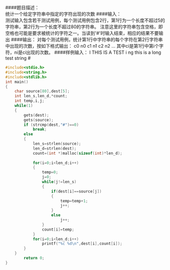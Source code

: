 ####题目描述：<br>
    统计一个给定字符串中指定的字符出现的次数
####输入：<br>
    测试输入包含若干测试用例，每个测试用例包含2行，第1行为一个长度不超过5的字符串，第2行为一个长度不超过80的字符串。
    注意这里的字符串包含空格，即空格也可能是要求被统计的字符之一。当读到'#'时输入结束，相应的结果不要输出
####输出：
    对每个测试用例，统计第1行中字符串的每个字符在第2行字符串中出现的次数，按如下格式输出：
    c0 n0
    c1 n1
    c2 n2
    ... 
    其中ci是第1行中第i个字符，ni是ci出现的次数。
####样例输入：
    I
    THIS IS A TEST
    i ng
    this is a long test string
    #

```c
#include<stdio.h>
#include<string.h>
#include<stdlib.h>
int main()
{
	char source[80],dest[5];
	int len_s,len_d,*count;
	int temp,i,j;
	while(1)
	{
		gets(dest);
		gets(source);	
		if (strcmp(dest,"#")==0)
			break;
		else
		{
			len_s=strlen(source);
			len_d=strlen(dest);
			count=(int *)malloc(sizeof(int)*len_d);
			
			for(i=0;i<len_d;i++)
			{
				temp=0;
				j=0;
				while(j!=len_s)
				{
					if(dest[i]==source[j])
					{
						temp=temp+1;
						j++;
					}
					else
						j++;
				}
				count[i]=temp;			
			}
			for(i=0;i<len_d;i++)
				printf("%c %d\n",dest[i],count[i]);
		}			
	}
		return 0;	
}

```
